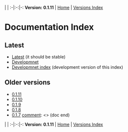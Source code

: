 
 | |
:-|:-:|-:
__Version: 0.1.11__ | [Home](Home.md) | [Versions Index](https://bitbucket.org/cicci/node-postgres-orm/src/master/doc/Index.md)

[comment]: <> (doc begin)
# Documentation Index

## Latest

- [Latest](https://bitbucket.org/cicci/node-postgres-orm/src/master/doc/Home.md) (it should be stable)
- [Developmnet](https://bitbucket.org/cicci/node-postgres-orm/src/devel/doc/Home.md)
- [Developmnet index](https://bitbucket.org/cicci/node-postgres-orm/src/devel/doc/Index.md) (development version of this index)

## Older versions

- [0.1.11](https://bitbucket.org/cicci/node-postgres-orm/src/af4f50ae700bd207433366e5ac74849d2c31a1db/doc/Home.md)
- [0.1.10](https://bitbucket.org/cicci/node-postgres-orm/src/02425a7ca347eb1eff8f7fb95f636487c44a72ae/doc/Home.md)
- [0.1.9](https://bitbucket.org/cicci/node-postgres-orm/src/8527883c955a7cfd680e4f8b4fd6f931274e9235/doc/Home.md)
- [0.1.8](https://bitbucket.org/cicci/node-postgres-orm/src/8af6f5f7388695a74c342ead0a4f04fb804938aa/doc/Home.md)
- [0.1.7](https://bitbucket.org/cicci/node-postgres-orm/src/7cd997b6e64dc3c825506e18d963763b4d55f15d/doc/Home.md)
[comment]: <> (doc end)

 | |
:-|:-:|-:
__Version: 0.1.11__ | [Home](Home.md) | [Versions Index](https://bitbucket.org/cicci/node-postgres-orm/src/master/doc/Index.md)
